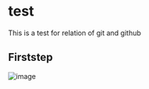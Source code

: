# test
This is a test for relation of git and  github
## Firststep
![image](https://github.com/user-attachments/assets/4f9462ac-2271-4e99-ba69-dcc02a1fd6d9)
